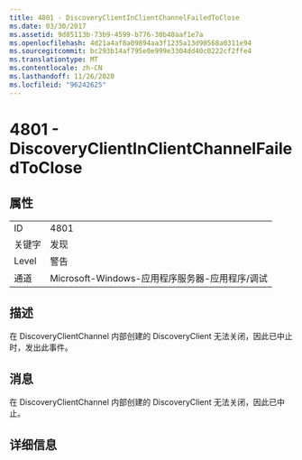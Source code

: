 ```yaml
---
title: 4801 - DiscoveryClientInClientChannelFailedToClose
ms.date: 03/30/2017
ms.assetid: 9d85113b-73b9-4599-b776-30b40aaf1e7a
ms.openlocfilehash: 4d21a4af8a09894aa3f1235a13d90568a0311e94
ms.sourcegitcommit: bc293b14af795e0e999e3304dd40c0222cf2ffe4
ms.translationtype: MT
ms.contentlocale: zh-CN
ms.lasthandoff: 11/26/2020
ms.locfileid: "96242625"
---
```

# <a name="4801---discoveryclientinclientchannelfailedtoclose"></a>4801 - DiscoveryClientInClientChannelFailedToClose

## <a name="properties"></a>属性  
  
|||  
|-|-|  
|ID|4801|  
|关键字|发现|  
|Level|警告|  
|通道|Microsoft-Windows-应用程序服务器-应用程序/调试|  
  
## <a name="description"></a>描述  

 在 DiscoveryClientChannel 内部创建的 DiscoveryClient 无法关闭，因此已中止时，发出此事件。  
  
## <a name="message"></a>消息  

 在 DiscoveryClientChannel 内部创建的 DiscoveryClient 无法关闭，因此已中止。  
  
## <a name="details"></a>详细信息
